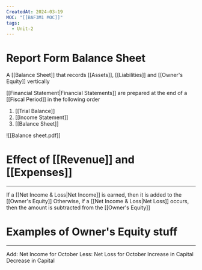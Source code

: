 ```yaml
---
CreatedAt: 2024-03-19
MOC: "[[BAF3M1 MOC]]"
tags:
  - Unit-2
---
```

# Report Form Balance Sheet
A [[Balance Sheet]] that records [[Assets]], [[Liabilities]] and [[Owner's Equity]] vertically


[[Financial Statement|Financial Statements]] are prepared at the end of a [[Fiscal Period]] in the following order
1. [[Trial Balance]]
2. [[Income Statement]]
3. [[Balance Sheet]]

![[Balance sheet.pdf]]
# Effect of [[Revenue]] and [[Expenses]]
---
If a [[Net Income & Loss|Net Income]] is earned, then it is added to the [[Owner's Equity]]
Otherwise, if a [[Net Income & Loss|Net Loss]] occurs, then the amount is subtracted from the [[Owner's Equity]]


# Examples of Owner's Equity stuff
---
Add: Net Income for October
Less: Net Loss for October
Increase in Capital
Decrease in Capital

